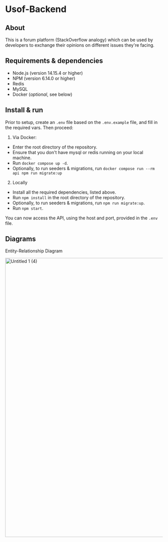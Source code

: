# Usof-Backend

## About

This is a forum platform (StackOverflow analogy) which can be used by developers to exchange their opinions on different issues they're facing.

## Requirements & dependencies

- Node.js (version 14.15.4 or higher)
- NPM (version 6.14.0 or higher)
- Redis
- MySQL
- Docker (_optional_, see below)

## Install & run

Prior to setup, create an `.env` file based on the `.env.example` file, and fill in the required vars.
Then proceed:

1. Via Docker:

- Enter the root directory of the repository.
- Ensure that you don't have mysql or redis running on your local machine.
- Run `docker compose up -d`.
- Optionally, to run seeders & migrations, run `docker compose run --rm api npm run migrate:up`

2. Locally

- Install all the required dependencies, listed above.
- Run `npm install` in the root directory of the repository.
- Optionally, to run seeders & migrations, run `npm run migrate:up`.
- Run `npm start`.

You can now access the API, using the host and port, provided in the `.env` file.

## Diagrams

Entity-Relationship Diagram

<img width="890" alt="Untitled 1 (4)" src="https://user-images.githubusercontent.com/71522782/198989042-fd4a0a34-887d-4526-ae57-f13ef970f136.png">

